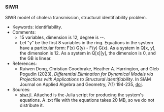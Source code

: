### SIWR

SIWR model of cholera transmission, structural identifiability problem.

- Keywords: identifiability.
- Comments: 
    - 15 variables, dimension is 12, degree is --.
    - Let "y" be the first 8 variables in the ring.
    Equations in the system have a particular form: F(x) G(y) - F(y) G(x).
    As a system in Q[x, y], the dimension is 12.
    As a system in Q[x][y], the dimension is 0, and the GB is linear.
- References:
    - Ruiwen Dong, Christian Goodbrake, Heather A. Harrington, and Gleb Pogudin (2023), *Differential Elimination for Dynamical Models via Projections with Applications to Structural Identifiability*. In SIAM Journal on Applied Algebra and Geometry, 7(1) 194-235, [doi](https://doi.org/10.1137/22M1469067).
- Sources:
    - [siwr.jl](./systems/siwr/siwr.jl).
        Attached is the Julia script for producing the system's equations.
        A .txt file with the equations takes 20 MB, so we do not distribute it.
